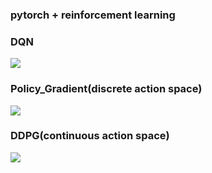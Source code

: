### pytorch + reinforcement learning

### DQN
![](https://media.giphy.com/media/mFeN6jCh6FCHKEJEXD/giphy.gif)

### Policy_Gradient(discrete action space)
![](https://media.giphy.com/media/Ih722pDAGeHKyX22vA/giphy.gif)

### DDPG(continuous action space)
![](https://media.giphy.com/media/Ky5MYfrIl2nQu2cebY/giphy.gif)
